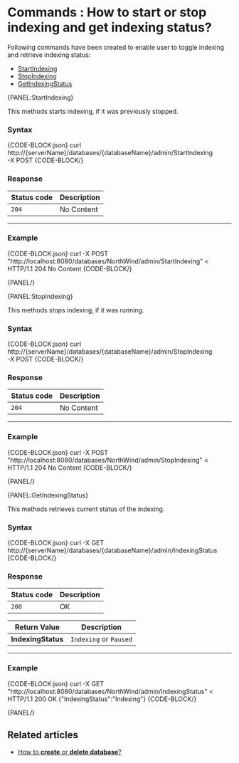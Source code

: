 # Commands : How to start or stop indexing and get indexing status?

Following commands have been created to enable user to toggle indexing and retrieve indexing status:   
- [StartIndexing](../../../client-api/commands/how-to/start-stop-indexing-and-get-indexing-status#startindexing)   
- [StopIndexing](../../../client-api/commands/how-to/start-stop-indexing-and-get-indexing-status#stopindexing)   
- [GetIndexingStatus](../../../client-api/commands/how-to/start-stop-indexing-and-get-indexing-status#getindexingstatus)

{PANEL:StartIndexing}

This methods starts indexing, if it was previously stopped.

### Syntax

{CODE-BLOCK:json}
curl \
	http://{serverName}/databases/{databaseName}/admin/StartIndexing \
	-X POST 
{CODE-BLOCK/}

### Response

| Status code | Description |
| ----------- | - |
| `204` | No Content |

<hr />

### Example

{CODE-BLOCK:json}
curl -X POST "http://localhost:8080/databases/NorthWind/admin/StartIndexing" 
< HTTP/1.1 204 No Content
{CODE-BLOCK/}

{PANEL/}

{PANEL:StopIndexing}

This methods stops indexing, if it was running.

### Syntax

{CODE-BLOCK:json}
curl \
	http://{serverName}/databases/{databaseName}/admin/StopIndexing \
	-X POST 
{CODE-BLOCK/}

### Response

| Status code | Description |
| ----------- | - |
| `204` | No Content |

<hr />

### Example

{CODE-BLOCK:json}
curl -X POST "http://localhost:8080/databases/NorthWind/admin/StopIndexing" 
< HTTP/1.1 204 No Content
{CODE-BLOCK/}

{PANEL/}

{PANEL:GetIndexingStatus}

This methods retrieves current status of the indexing.

### Syntax

{CODE-BLOCK:json}
  curl -X GET http://{serverName}/databases/{databaseName}/admin/IndexingStatus
{CODE-BLOCK/}

### Response

| Status code | Description |
| ----------- | - |
| `200` | OK |

| Return Value | Description |
| ------------- | ------------- |
| **IndexingStatus** | `Indexing` or `Paused` |

<hr />

### Example

{CODE-BLOCK:json}
curl -X GET "http://localhost:8080/databases/NorthWind/admin/IndexingStatus" 
< HTTP/1.1 200 OK
{"IndexingStatus":"Indexing"}
{CODE-BLOCK/}

{PANEL/}

## Related articles

- [How to **create** or **delete database**?](../../../client-api/commands/how-to/create-delete-database)   